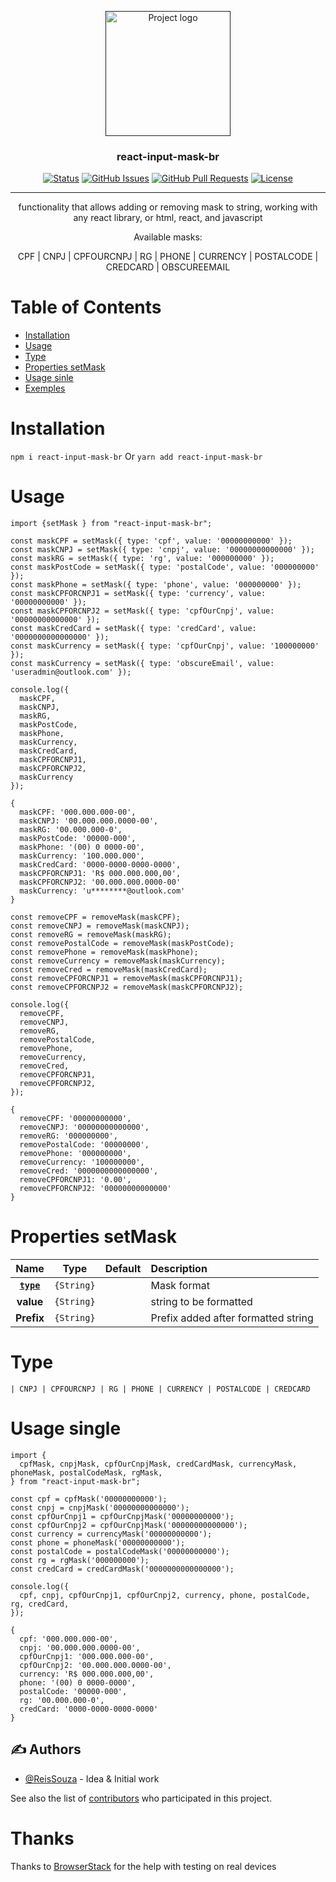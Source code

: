 <p align="center">
  <a href="" rel="noopener">
 <img width=200px height=200px src="https://i.imgur.com/6wj0hh6.jpg" alt="Project logo"></a>
</p>

<h3 align="center">react-input-mask-br</h3>

<div align="center">

[![Status](https://img.shields.io/badge/status-active-success.svg)]()
[![GitHub Issues](https://img.shields.io/github/issues/ReisSouza/mask-Input-react-ptbr.svg)](https://github.com/ReisSouza/mask-Input-react-ptbr/issues)
[![GitHub Pull Requests](https://img.shields.io/github/issues-pr/ReisSouza/mask-Input-react-ptbr.svg)](https://github.com/ReisSouza/mask-Input-react-ptbr/pulls)
[![License](https://img.shields.io/badge/license-MIT-blue.svg)](/LICENSE)

</div>

---

<p align="center"> 
functionality that allows adding or removing mask to string, working with any react library, or html, react, and javascript</p>
<p align="center"> Available masks:</p>
<p align="center">CPF
| CNPJ
| CPFOURCNPJ
| RG
| PHONE
| CURRENCY
| POSTALCODE
| CREDCARD
| OBSCUREEMAIL</p>



# Table of Contents
* [Installation](#installation)
* [Usage](#usage)
* [Type](#type)
* [Properties setMask](#properties-setMask)
* [Usage sinle](#usage-single)
* [Exemples](#exemples)



# Installation
```npm i react-input-mask-br```  Or  ```yarn add react-input-mask-br```

# Usage

```
import {setMask } from "react-input-mask-br";

const maskCPF = setMask({ type: 'cpf', value: '00000000000' });
const maskCNPJ = setMask({ type: 'cnpj', value: '00000000000000' });
const maskRG = setMask({ type: 'rg', value: '000000000' });
const maskPostCode = setMask({ type: 'postalCode', value: '000000000' });
const maskPhone = setMask({ type: 'phone', value: '000000000' });
const maskCPFORCNPJ1 = setMask({ type: 'currency', value: '00000000000' });
const maskCPFORCNPJ2 = setMask({ type: 'cpfOurCnpj', value: '00000000000000' });
const maskCredCard = setMask({ type: 'credCard', value: '0000000000000000' });
const maskCurrency = setMask({ type: 'cpfOurCnpj', value: '100000000' });
const maskCurrency = setMask({ type: 'obscureEmail', value: 'useradmin@outlook.com' });

console.log({
  maskCPF,
  maskCNPJ,
  maskRG,
  maskPostCode,
  maskPhone,
  maskCurrency,
  maskCredCard,
  maskCPFORCNPJ1,
  maskCPFORCNPJ2,
  maskCurrency
});

{
  maskCPF: '000.000.000-00',
  maskCNPJ: '00.000.000.0000-00',
  maskRG: '00.000.000-0',
  maskPostCode: '00000-000',
  maskPhone: '(00) 0 0000-00',
  maskCurrency: '100.000.000',
  maskCredCard: '0000-0000-0000-0000',
  maskCPFORCNPJ1: 'R$ 000.000.000,00',
  maskCPFORCNPJ2: '00.000.000.0000-00'
  maskCurrency: 'u********@outlook.com'
}

const removeCPF = removeMask(maskCPF);
const removeCNPJ = removeMask(maskCNPJ);
const removeRG = removeMask(maskRG);
const removePostalCode = removeMask(maskPostCode);
const removePhone = removeMask(maskPhone);
const removeCurrency = removeMask(maskCurrency);
const removeCred = removeMask(maskCredCard);
const removeCPFORCNPJ1 = removeMask(maskCPFORCNPJ1);
const removeCPFORCNPJ2 = removeMask(maskCPFORCNPJ2);

console.log({
  removeCPF,
  removeCNPJ,
  removeRG,
  removePostalCode,
  removePhone,
  removeCurrency,
  removeCred,
  removeCPFORCNPJ1,
  removeCPFORCNPJ2,
});

{
  removeCPF: '00000000000',
  removeCNPJ: '00000000000000',
  removeRG: '000000000',
  removePostalCode: '00000000',
  removePhone: '000000000',
  removeCurrency: '100000000',
  removeCred: '0000000000000000',
  removeCPFORCNPJ1: '0.00',
  removeCPFORCNPJ2: '00000000000000'
}

```

# Properties setMask
|                           Name                            |               Type                | Default | Description |
|        :-----------------------------------------:        |    :-------------------------:    | :-----: | :--------------------------------------------------------------------- |
|                    **[`type`](#type)**                    |            `{String}`             |         | Mask format |
|                          **value**                        |            `{String}`             |         | string to be formatted |
|                         **Prefix**                        |            `{String}`             |         | Prefix added after formatted string


# Type

```
| CNPJ | CPFOURCNPJ | RG | PHONE | CURRENCY | POSTALCODE | CREDCARD
```

# Usage single

```
import {
  cpfMask, cnpjMask, cpfOurCnpjMask, credCardMask, currencyMask, phoneMask, postalCodeMask, rgMask,
} from "react-input-mask-br";

const cpf = cpfMask('00000000000');
const cnpj = cnpjMask('00000000000000');
const cpfOurCnpj1 = cpfOurCnpjMask('00000000000');
const cpfOurCnpj2 = cpfOurCnpjMask('00000000000000');
const currency = currencyMask('00000000000');
const phone = phoneMask('00000000000');
const postalCode = postalCodeMask('00000000000');
const rg = rgMask('000000000');
const credCard = credCardMask('0000000000000000');

console.log({
  cpf, cnpj, cpfOurCnpj1, cpfOurCnpj2, currency, phone, postalCode, rg, credCard,
});

{
  cpf: '000.000.000-00',
  cnpj: '00.000.000.0000-00',
  cpfOurCnpj1: '000.000.000-00',
  cpfOurCnpj2: '00.000.000.0000-00',
  currency: 'R$ 000.000.000,00',
  phone: '(00) 0 0000-0000',
  postalCode: '00000-000',
  rg: '00.000.000-0',
  credCard: '0000-0000-0000-0000'
}
```

## ✍️ Authors <a name = "authors"></a>

- [@ReisSouza](https://github.com/ReisSouza) - Idea & Initial work

See also the list of [contributors](https://https://github.com/ReisSouza) who participated in this project.


# Thanks
Thanks to [BrowserStack](https://www.browserstack.com/) for the help with testing on real devices
